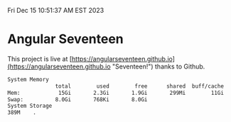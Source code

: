 Fri Dec 15 10:51:37 AM EST 2023

# Angular Seventeen


This project is live at [https://angularseventeen.github.io](https://angularseventeen.github.io "Seventeen!") thanks to Github.

```bash
System Memory
               total        used        free      shared  buff/cache   available
Mem:            15Gi       2.3Gi       1.9Gi       299Mi        11Gi        12Gi
Swap:          8.0Gi       768Ki       8.0Gi
System Storage
389M	.
```
